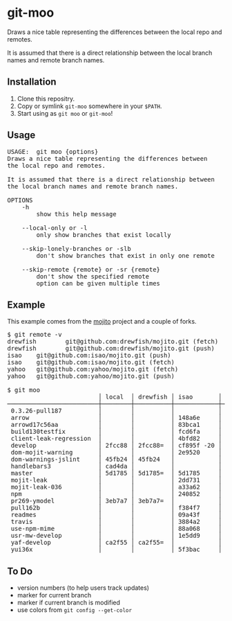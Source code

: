 git-moo
=======

Draws a nice table representing the differences between the local repo and remotes.

It is assumed that there is a direct relationship between the local branch names and remote branch names.


## Installation
1. Clone this repositry.
2. Copy or symlink `git-moo` somewhere in your `$PATH`.
3. Start using as `git moo` or `git-moo`!


## Usage
<pre>
USAGE:  git moo {options}
Draws a nice table representing the differences between
the local repo and remotes.

It is assumed that there is a direct relationship between
the local branch names and remote branch names.

OPTIONS
    -h
        show this help message

    --local-only or -l
        only show branches that exist locally

    --skip-lonely-branches or -slb
        don't show branches that exist in only one remote

    --skip-remote {remote} or -sr {remote}
        don't show the specified remote
        option can be given multiple times
</pre>


## Example
This example comes from the [mojito](https://github.com/yahoo/mojito) project and a couple of forks.

<pre>
$ git remote -v
drewfish        git@github.com:drewfish/mojito.git (fetch)
drewfish        git@github.com:drewfish/mojito.git (push)
isao    git@github.com:isao/mojito.git (push)
isao    git@github.com:isao/mojito.git (fetch)
yahoo   git@github.com:yahoo/mojito.git (fetch)
yahoo   git@github.com:yahoo/mojito.git (push)

$ git moo
                         │ local  │ drewfish │ isao       │ yahoo     
─────────────────────────┼────────┼──────────┼────────────┼───────────
 0.3.26-pull187          │        │          │            │ b1036f    
 arrow                   │        │          │ 148a6e     │           
 arrowd17c56aa           │        │          │ 83bca1     │           
 build130testfix         │        │          │ fcd6fa     │           
 client-leak-regression  │        │          │ 4bfd82     │           
 develop                 │ 2fcc88 │ 2fcc88=  │ cf895f -20 │ 29e030 +9 
 dom-mojit-warning       │        │          │ 2e9520     │           
 dom-warnings-jslint     │ 45fb24 │ 45fb24   │            │           
 handlebars3             │ cad4da │          │            │           
 master                  │ 5d1785 │ 5d1785=  │ 5d1785     │ 5d1785    
 mojit-leak              │        │          │ 2dd731     │           
 mojit-leak-036          │        │          │ a33a62     │ a33a62    
 npm                     │        │          │ 240852     │           
 pr269-ymodel            │ 3eb7a7 │ 3eb7a7=  │            │           
 pull162b                │        │          │ f384f7     │           
 readmes                 │        │          │ 09a43f     │           
 travis                  │        │          │ 3884a2     │           
 use-npm-mime            │        │          │ 88a068     │           
 usr-mw-develop          │        │          │ 1e5dd9     │           
 yaf-develop             │ ca2f55 │ ca2f55=  │            │           
 yui36x                  │        │          │ 5f3bac     │ 5f3bac    
</pre>


## To Do
* version numbers (to help users track updates)
* marker for current branch
* marker if current branch is modified
* use colors from `git config --get-color`


